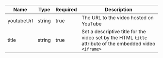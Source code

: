 | Name       | Type   | Required | Description                                                                                              |
| ---------- | ------ | -------- | -------------------------------------------------------------------------------------------------------- |
| youtubeUrl | string | true     | The URL to the video hosted on YouTube                                                                   |
| title      | string | true     | Set a descriptive title for the video set by the HTML `title` attribute of the embedded video `<iframe>` |
